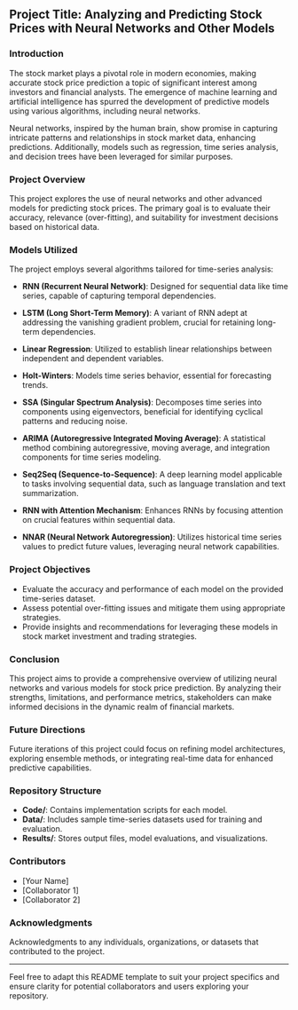## Project Title: Analyzing and Predicting Stock Prices with Neural Networks and Other Models

### Introduction
The stock market plays a pivotal role in modern economies, making accurate stock price prediction a topic of significant interest among investors and financial analysts. The emergence of machine learning and artificial intelligence has spurred the development of predictive models using various algorithms, including neural networks.

Neural networks, inspired by the human brain, show promise in capturing intricate patterns and relationships in stock market data, enhancing predictions. Additionally, models such as regression, time series analysis, and decision trees have been leveraged for similar purposes.

### Project Overview
This project explores the use of neural networks and other advanced models for predicting stock prices. The primary goal is to evaluate their accuracy, relevance (over-fitting), and suitability for investment decisions based on historical data.

### Models Utilized
The project employs several algorithms tailored for time-series analysis:
- **RNN (Recurrent Neural Network)**: Designed for sequential data like time series, capable of capturing temporal dependencies.
  
- **LSTM (Long Short-Term Memory)**: A variant of RNN adept at addressing the vanishing gradient problem, crucial for retaining long-term dependencies.
  
- **Linear Regression**: Utilized to establish linear relationships between independent and dependent variables.
  
- **Holt-Winters**: Models time series behavior, essential for forecasting trends.
  
- **SSA (Singular Spectrum Analysis)**: Decomposes time series into components using eigenvectors, beneficial for identifying cyclical patterns and reducing noise.
  
- **ARIMA (Autoregressive Integrated Moving Average)**: A statistical method combining autoregressive, moving average, and integration components for time series modeling.
  
- **Seq2Seq (Sequence-to-Sequence)**: A deep learning model applicable to tasks involving sequential data, such as language translation and text summarization.
  
- **RNN with Attention Mechanism**: Enhances RNNs by focusing attention on crucial features within sequential data.
  
- **NNAR (Neural Network Autoregression)**: Utilizes historical time series values to predict future values, leveraging neural network capabilities.

### Project Objectives
- Evaluate the accuracy and performance of each model on the provided time-series dataset.
- Assess potential over-fitting issues and mitigate them using appropriate strategies.
- Provide insights and recommendations for leveraging these models in stock market investment and trading strategies.

### Conclusion
This project aims to provide a comprehensive overview of utilizing neural networks and various models for stock price prediction. By analyzing their strengths, limitations, and performance metrics, stakeholders can make informed decisions in the dynamic realm of financial markets.

### Future Directions
Future iterations of this project could focus on refining model architectures, exploring ensemble methods, or integrating real-time data for enhanced predictive capabilities.

### Repository Structure
- **Code/**: Contains implementation scripts for each model.
- **Data/**: Includes sample time-series datasets used for training and evaluation.
- **Results/**: Stores output files, model evaluations, and visualizations.

### Contributors
- [Your Name]
- [Collaborator 1]
- [Collaborator 2]


### Acknowledgments
Acknowledgments to any individuals, organizations, or datasets that contributed to the project.

---

Feel free to adapt this README template to suit your project specifics and ensure clarity for potential collaborators and users exploring your repository.
